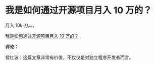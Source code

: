 # 我是如何通过开源项目月入 10 万的？

月入 10k 刀。。。

[我是如何通过开源项目月入 10 万的？](https://mp.weixin.qq.com/s/sDiJlGsxU9hHxxwLTUrZmg)

**评论：**

曾红波：这篇文章非常有价值，不仅仅是对独立程序开发者而言。
